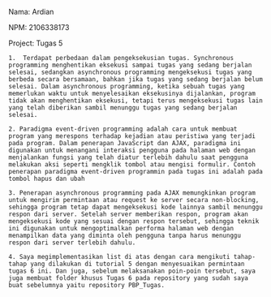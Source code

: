 Nama: Ardian

NPM: 2106338173

Project: Tugas 5

    1.  Terdapat perbedaan dalam pengeksekusian tugas. Synchronous programming menghentikan eksekusi sampai tugas yang sedang berjalan selesai, sedangkan asynchronous programming mengeksekusi tugas yang berbeda secara bersamaan, bahkan jika tugas yang sedang berjalan belum selesai. Dalam asynchronous programming, ketika sebuah tugas yang memerlukan waktu untuk menyelesaikan eksekusinya dijalankan, program tidak akan menghentikan eksekusi, tetapi terus mengeksekusi tugas lain yang telah diberikan sambil menunggu tugas yang sedang berjalan selesai.

    2. Paradigma event-driven programming adalah cara untuk membuat program yang merespons terhadap kejadian atau peristiwa yang terjadi pada program. Dalam penerapan JavaScript dan AJAX, paradigma ini digunakan untuk menangani interaksi pengguna pada halaman web dengan menjalankan fungsi yang telah diatur terlebih dahulu saat pengguna melakukan aksi seperti mengklik tombol atau mengisi formulir. Contoh penerapan paradigma event-driven programmin pada tugas ini adalah pada tombol hapus dan ubah

    3. Penerapan asynchronous programming pada AJAX memungkinkan program untuk mengirim permintaan atau request ke server secara non-blocking, sehingga program tetap dapat mengeksekusi kode lainnya sambil menunggu respon dari server. Setelah server memberikan respon, program akan mengeksekusi kode yang sesuai dengan respon tersebut, sehingga teknik ini digunakan untuk mengoptimalkan performa halaman web dengan menampilkan data yang diminta oleh pengguna tanpa harus menunggu respon dari server terlebih dahulu.

    4. Saya megimplementasikan list di atas dengan cara mengikuti tahap-tahap yang dilakukan di tutorial 5 dengan menyesuaikan permintaan tugas 6 ini. Dan juga, sebelum melaksanakan poin-poin tersebut, saya juga membuat folder khusus Tugas 6 pada repository yang sudah saya buat sebelumnya yaitu repository PBP_Tugas.